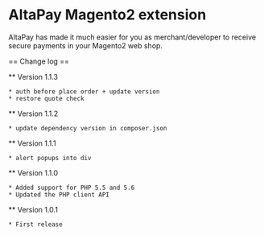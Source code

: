 # AltaPay Magento2 extension

AltaPay has made it much easier for you as merchant/developer to receive secure payments in your Magento2
web shop.


== Change log ==

** Version 1.1.3

    * auth before place order + update version
    * restore quote check

** Version 1.1.2

    * update dependency version in composer.json

** Version 1.1.1

    * alert popups into div

** Version 1.1.0

    * Added support for PHP 5.5 and 5.6
    * Updated the PHP client API

** Version 1.0.1
    
    * First release


